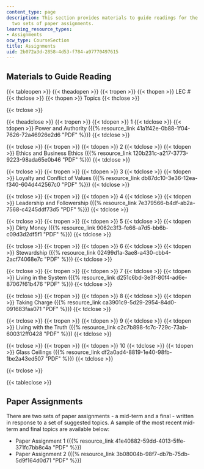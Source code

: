 ```yaml
---
content_type: page
description: This section provides materials to guide readings for the course and
  two sets of paper assignments.
learning_resource_types:
- Assignments
ocw_type: CourseSection
title: Assignments
uid: 2b072a3d-2858-4d53-f784-a97770497615
---
```


Materials to Guide Reading
--------------------------

{{< tableopen >}}
{{< theadopen >}}
{{< tropen >}}
{{< thopen >}}
LEC #
{{< thclose >}}
{{< thopen >}}
Topics
{{< thclose >}}

{{< trclose >}}

{{< theadclose >}}
{{< tropen >}}
{{< tdopen >}}
1
{{< tdclose >}}
{{< tdopen >}}
Power and Authority ({{% resource_link 41a1f42e-0b88-1f04-7626-72a46926e2d6 "PDF" %}})
{{< tdclose >}}

{{< trclose >}}
{{< tropen >}}
{{< tdopen >}}
2
{{< tdclose >}}
{{< tdopen >}}
Ethics and Business Ethics ({{% resource_link 120b231c-a217-3773-9223-98ada65e0b46 "PDF" %}})
{{< tdclose >}}

{{< trclose >}}
{{< tropen >}}
{{< tdopen >}}
3
{{< tdclose >}}
{{< tdopen >}}
Loyalty and Conflict of Values ({{% resource_link db87dc10-3e36-12ea-f340-604d442567c0 "PDF" %}})
{{< tdclose >}}

{{< trclose >}}
{{< tropen >}}
{{< tdopen >}}
4
{{< tdclose >}}
{{< tdopen >}}
Leadership and Followership ({{% resource_link 7e379566-b4df-ab2a-7568-c4245ddf73d5 "PDF" %}})
{{< tdclose >}}

{{< trclose >}}
{{< tropen >}}
{{< tdopen >}}
5
{{< tdclose >}}
{{< tdopen >}}
Dirty Money ({{% resource_link 9062c3f3-fe66-a7d5-bb6b-c09d3d2df5f1 "PDF" %}})
{{< tdclose >}}

{{< trclose >}}
{{< tropen >}}
{{< tdopen >}}
6
{{< tdclose >}}
{{< tdopen >}}
Stewardship ({{% resource_link 02499d1a-3ae8-a430-cbb4-2acf74068e7c "PDF" %}})
{{< tdclose >}}

{{< trclose >}}
{{< tropen >}}
{{< tdopen >}}
7
{{< tdclose >}}
{{< tdopen >}}
Living in the System ({{% resource_link d251c6bd-3e3f-80f4-ad6e-87067f61b476 "PDF" %}})
{{< tdclose >}}

{{< trclose >}}
{{< tropen >}}
{{< tdopen >}}
8
{{< tdclose >}}
{{< tdopen >}}
Taking Charge ({{% resource_link ca3901c9-5d29-2954-84d0-091683faa071 "PDF" %}})
{{< tdclose >}}

{{< trclose >}}
{{< tropen >}}
{{< tdopen >}}
9
{{< tdclose >}}
{{< tdopen >}}
Living with the Truth ({{% resource_link c2c7b898-fc7c-729c-73ab-600312ff0428 "PDF" %}})
{{< tdclose >}}

{{< trclose >}}
{{< tropen >}}
{{< tdopen >}}
10
{{< tdclose >}}
{{< tdopen >}}
Glass Ceilings ({{% resource_link df2a0ad4-8819-1e40-98fb-1be2a43ed507 "PDF" %}})
{{< tdclose >}}

{{< trclose >}}

{{< tableclose >}}

Paper Assignments
-----------------

There are two sets of paper assignments - a mid-term and a final - written in response to a set of suggested topics. A sample of the most recent mid-term and final topics are available below:

*   Paper Assignment 1 ({{% resource_link 41e40882-59dd-4013-5ffe-371fc7bb8c4a "PDF" %}})
*   Paper Assignment 2 ({{% resource_link 3b08004b-98f7-db7b-75db-5d9f164d0d71 "PDF" %}})